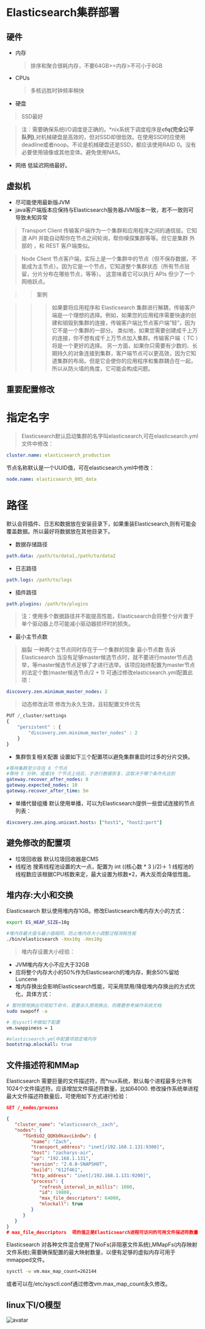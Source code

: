 # Elasticsearch集群部署
## 硬件
* 内存
  > 排序和聚合很耗内存，不要64GB>=内存>不可小于8GB
* CPUs
  > 多核远胜时钟频率稍快
* 硬盘
 > SSD最好

 > 注：需要确保系统I/O调度是正确的。*nix系统下调度程序是<b>cfq(完全公平队列)</b>,对机械硬盘是高效的，但对SSD却很低效。在使用SSD时应使用deadline或者noop。不论是机械硬盘还是SSD，都应该使用RAID 0。没有必要使用镜像或其他变体。避免使用NAS。
 * 网络
  低延迟网络最好。
## 虚拟机
* 尽可能使用最新版JVM
* java客户端版本应保持与Elasticsearch服务器JVM版本一致，若不一致则可导致未知异常
 >Transport Client
   传输客户端作为一个集群和应用程序之间的通信层。它知道 API 并能自动帮你在节点之间轮询，帮你嗅探集群等等。但它是集群 外部的 ，和 REST 客户端类似。

 >Node Client
   节点客户端，实际上是一个集群中的节点（但不保存数据，不能成为主节点）。因为它是一个节点，它知道整个集群状态（所有节点驻留，分片分布在哪些节点，等等）。 这意味着它可以执行 APIs 但少了一个网络跃点。

>> 案例

>>>如果要将应用程序和 Elasticsearch 集群进行解耦，传输客户端是一个理想的选择。例如，如果您的应用程序需要快速的创建和销毁到集群的连接，传输客户端比节点客户端”轻”，因为它不是一个集群的一部分。
类似地，如果您需要创建成千上万的连接，你不想有成千上万节点加入集群。传输客户端（ TC ）将是一个更好的选择。
另一方面，如果你只需要有少数的、长期持久的对象连接到集群，客户端节点可以更高效，因为它知道集群的布局。但是它会使你的应用程序和集群耦合在一起，所以从防火墙的角度，它可能会构成问题。

## 重要配置修改
# 指定名字
> Elasticsearch默认启动集群的名字叫elasticsearch,可在elasticsearch.yml文件中修改：
```yml
cluster.name: elasticsearch_production
```
节点名称默认是一个UUID值，可在elasticsearch.yml中修改：
```yml
node.name: elasticsearch_005_data
```
# 路径
默认会将插件、日志和数据放在安装目录下，如果重装Elasticsearch,则有可能会覆盖数据。所以最好将数据放在其他目录下。
* 数据存储路径
```yml
path.data: /path/to/data1,/path/to/data2
```
* 日志路径
```yml
path.logs: /path/to/logs
```
* 插件路径
```yml
path.plugins: /path/to/plugins
```
> 注：使用多个数据路径并不能提高性能，Elasticsearch会将整个分片置于单个驱动器上尽可能减小驱动器损坏时的损失。
* 最小主节点数
>脑裂
   一种两个主节点同时存在于一个集群的现象
> 最小节点数 告诉Elasticsearch 当没有足够master候选节点时，就不要进行master节点选举，等master候选节点足够了才进行选举。该项应始终配置为master节点的法定个数(master候选节点/2 + 1)
可通过修改elasticsearch.yml配置此项：

```yml
discovery.zen.minimum_master_nodes: 2
```
> 动态修改此项
修改为永久生效，且较配置文件优先
```js
PUT /_cluster/settings
{
    "persistent" : {
        "discovery.zen.minimum_master_nodes" : 2
    }
}
```
* 集群恢复相关配置
 设置如下三个配置项以避免集群重启时过多的分片交换。
```yml
#等待集群至少存在 8 个节点
#等待 5 分钟，或者10 个节点上线后，才进行数据恢复，这取决于哪个条件先达到
gateway.recover_after_nodes: 8
gateway.expected_nodes: 10
gateway.recover_after_time: 5m
```
* 单播代替组播
默认使用单播，可以为Elasticsearch提供一些尝试连接的节点列表：
```yml
discovery.zen.ping.unicast.hosts: ["host1", "host2:port"]
```
## 避免修改的配置项
* 垃圾回收器 
 默认垃圾回收器是CMS
* 线程池
搜索线程池设置的大一点，配置为 int ((核心数 * 3 )/2)＋ 1
线程池的线程数应该根据CPU核数来定，最大设置为核数*2，再大反而会降低性能。

## 堆内存:大小和交换
Elasticsearch 默认使用堆内存1GB。修改Elasticsearch堆内存大小的方式：
```sh
export ES_HEAP_SIZE=10g
```
```sh
#堆内存最大值与最小值相同，防止堆内存大小调整过程消耗性能
./bin/elasticsearch -Xmx10g -Xms10g
```

>堆内存设置大小经验：
* JVM堆内存大小不应大于32GB
* 应将整个内存大小的50%作为Elasticsearch的堆内存，剩余50%留给Luncene
* 堆内存换出会影响Elasticsearch性能，可采用禁用/降低堆内存换出的方式优化，具体方式：
```sh
# 暂时禁用换出可用如下命令，若要永久禁用换出，则需要参考操作系统文档
sudo swapoff -a
```

```sh
# 在sysctl中做如下配置
vm.swappiness = 1
```

```yml
#elasticsearch.yml中配置项锁定堆内存
bootstrap.mlockall: true
```

## 文件描述符和MMap

Elasticsearch 需要巨量的文件描述符，而*nux系统，默认每个进程最多允许有1024个文件描述符。应该增加文件描述符数量，比如64000.
修改操作系统单进程最大文件描述符数量后，可使用如下方式进行检验：
```json
GET /_nodes/process

{
   "cluster_name": "elasticsearch__zach",
   "nodes": {
      "TGn9iO2_QQKb0kavcLbnDw": {
         "name": "Zach",
         "transport_address": "inet[/192.168.1.131:9300]",
         "host": "zacharys-air",
         "ip": "192.168.1.131",
         "version": "2.0.0-SNAPSHOT",
         "build": "612f461",
         "http_address": "inet[/192.168.1.131:9200]",
         "process": {
            "refresh_interval_in_millis": 1000,
            "id": 19808,
            "max_file_descriptors": 64000, 
            "mlockall": true
         }
      }
   }
}
# max_file_descriptors  项的值正是Elasticsearch进程可访问的可用文件描述符数量
```
Elasticsearch 对各种文件混合使用了NioFs(非阻塞文件系统),MMapFs(内存映射文件系统);需要确保配置的最大映射数量，以便有足够的虚拟内存可用于mmapped文件。
```sh
sysctl -w vm.max_map_count=262144
```
或者可以在/etc/sysctl.conf通过修改vm.max_map_count永久修改。

## linux下I/O模型
![avatar](./IO模型.png)
